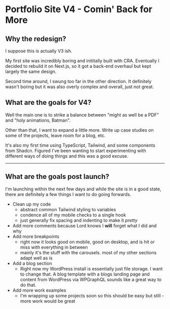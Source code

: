 # Portfolio Site V4 - Comin' Back for More

## Why the redesign?

I suppose this is actually V3 ish.

My first site was incredibly boring and inititally built with CRA. Eventually I decided to rebuild it on Next.js, so it got a back-end overhaul but kept largely the same design.

Second time around, I swung too far in the other direction. It definitely wasn't boring but it was also overly complex and overall, just not great.

## What are the goals for V4?

Well the main one is to strike a balance between "might as well be a PDF" and "holy animations, Batman".

Other than that, I want to expand a little more. Write up case studies on some of the projects, leave room for a blog, etc.

It's also my first time using TypeScript, Tailwind, and some components from Shadcn. Figured I've been wanting to start experimenting with different ways of doing things and this was a good excuse.

<hr>

## What are the goals post launch?

I'm launching within the next few days and while the site is in a good state, there are definitely a few things I want to do going forwards.

- Clean up my code
    - abstract common Tailwind styling to variables
    - condence all of my mobile checks to a single hook
    - just generally fix spacing and indenting to make it *pretty*
- Add more comments because Lord knows I **will** forget what I did and why
- Add more breakpoints
    - right now it looks good on mobile, good on desktop, and is hit or miss with everything in between
    - mainly it's the stuff with the carousels. most of my other sections adapt well as is
- Add a blog section
    - Right now my WordPress install is essentially just file storage. I want to change that. A blog template with a blogs landing page and content from WordPress via WPGraphQL sounds like a great way to do that.
- Add more work examples
    - I'm wrapping up some projects soon so this should be easy but still - more work would be great